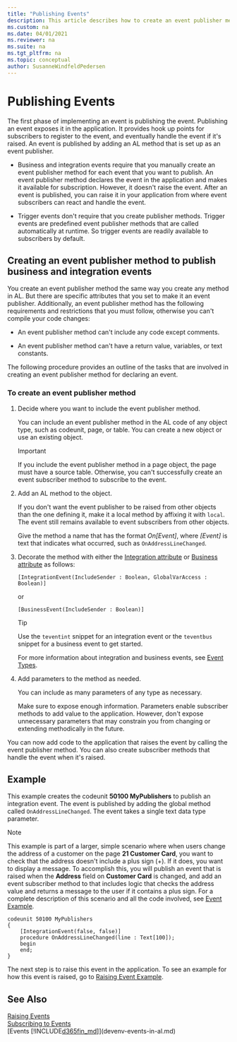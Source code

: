 ```yaml
---
title: "Publishing Events"
description: This article describes how to create an event publisher method to publish business and integration events.
ms.custom: na
ms.date: 04/01/2021
ms.reviewer: na
ms.suite: na
ms.tgt_pltfrm: na
ms.topic: conceptual
author: SusanneWindfeldPedersen
---
```


# Publishing Events

The first phase of implementing an event is publishing the event. Publishing an event exposes it in the application. It provides hook up points for subscribers to register to the event, and eventually handle the event if it's raised. An event is published by adding an AL method that is set up as an event publisher.  

- Business and integration events require that you manually create an event publisher method for each event that you want to publish. An event publisher method declares the event in the application and makes it available for subscription. However, it doesn't raise the event. After an event is published, you can raise it in your application from where event subscribers can react and handle the event.  

- Trigger events don't require that you create publisher methods. Trigger events are predefined event publisher methods that are called automatically at runtime. So trigger events are readily available to subscribers by default.  

## Creating an event publisher method to publish business and integration events  
You create an event publisher method the same way you create any method in AL. But there are specific attributes that you set to make it an event publisher. Additionally, an event publisher method has the following requirements and restrictions that you must follow, otherwise you can't compile your code changes:  

- An event publisher method can't include any code except comments.  

- An event publisher method can't have a return value, variables, or text constants.  

The following procedure provides an outline of the tasks that are involved in creating an event publisher method for declaring an event. <!--NAV The tasks are performed from the [!INCLUDE[nav_dev_long](includes/nav_dev_long_md.md)]. For detailed step-by-step instructions for the tasks, see [Walkthrough: Publishing, Raising, and Subscribing to an Event in Microsoft Dynamics NAV](Walkthrough-Publishing-Raising-and-Subcribing-to-an-Event-in-Microsoft-Dynamics-NAV.md).-->  

### To create an event publisher method  

1.  Decide where you want to include the event publisher method.  

    You can include an event publisher method in the AL code of any object type, such as codeunit, page, or table. You can create a new object or use an existing object.  

    > [!IMPORTANT]  
    > If you include the event publisher method in a page object, the page must have a source table. Otherwise, you can't successfully create an event subscriber method to subscribe to the event.

2.  Add an AL method to the object.

    If you don't want the event publisher to be raised from other objects than the one defining it, make it a local method by affixing it with `local`. The event still remains available to event subscribers from other objects.   

     Give the method a name that has the format *On\[Event\]*, where *\[Event\]* is text that indicates what occurred, such as `OnAddressLineChanged`.  

3.  Decorate the method with either the [Integration attribute](methods/devenv-integration-attribute.md) or [Business attribute](methods/devenv-business-attribute.md) as follows: 

    ```AL
    [IntegrationEvent(IncludeSender : Boolean, GlobalVarAccess : Boolean)] 
    ```

    or

    ```AL 
    [BusinessEvent(IncludeSender : Boolean)] 
    ```

    > [!TIP]  
    > Use the `teventint` snippet for an integration event or the `teventbus` snippet for a business event to get started.  

    For more information about integration and business events, see [Event Types](devenv-event-types.md).
4.  Add parameters to the method as needed.  

     You can include as many parameters of any type as necessary.  

     Make sure to expose enough information. Parameters enable subscriber methods to add value to the application. However, don't expose unnecessary parameters that may constrain you from changing or extending methodically in the future.  

 You can now add code to the application that raises the event by calling the event publisher method. You can also create subscriber methods that handle the event when it's raised. 

## Example
This example creates the codeunit **50100 MyPublishers** to publish an integration event. The event is published by adding the global method called `OnAddressLineChanged`. The event takes a single text data type parameter.

> [!NOTE]  
> This example is part of a larger, simple scenario where when users change the address of a customer on the page **21 Customer Card**, you want to check that the address doesn't include a plus sign (+). If it does, you want to display a message. To accomplish this, you will publish an event that is raised when the **Address** field on **Customer Card** is changed, and add an event subscriber method to that includes logic that checks the address value and returns a message to the user if it contains a plus sign. For a complete description of this scenario and all the code involved, see [Event Example](devenv-events-example.md).

```AL
codeunit 50100 MyPublishers
{
    [IntegrationEvent(false, false)]
    procedure OnAddressLineChanged(line : Text[100]);
    begin  
    end;
}
```
The next step is to raise this event in the application. To see an example for how this event is raised, go to [Raising Event Example](devenv-raising-events.md#example).

## See Also  
[Raising Events](devenv-raising-events.md)   
[Subscribing to Events](devenv-subscribing-to-events.md)   
[Events [!INCLUDE[d365fin_md](includes/d365fin_md.md)]](devenv-events-in-al.md)   
